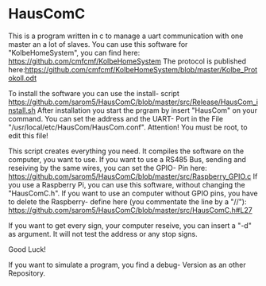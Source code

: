 # HausComC

This is a program written in c to manage a uart communication with one master an a lot of slaves. You can use this software for "KolbeHomeSystem", you can find here: https://github.com/cmfcmf/KolbeHomeSystem
The protocol is published here:https://github.com/cmfcmf/KolbeHomeSystem/blob/master/Kolbe_Protokoll.odt

To install the software you can use the install- script https://github.com/sarom5/HausComC/blob/master/src/Release/HausCom_install.sh
After installation you start the prgram by insert "HausCom" on your command.
You can set the address and the UART- Port in the File "/usr/local/etc/HausCom/HausCom.conf". Attention! You must be root, to edit this file!

This script creates everything you need. It compiles the software on the computer, you want to use.
If you want to use a RS485 Bus, sending and reseiving by the same wires, you can set the GPIO- Pin here: https://github.com/sarom5/HausComC/blob/master/src/Raspberry_GPIO.c
If you use a Raspberry Pi, you can use this software, without changing the "HausComC.h". If you want to use an computer without GPIO pins, you have to delete the Raspberry- define here (you commentate the line by a "//"): https://github.com/sarom5/HausComC/blob/master/src/HausComC.h#L27

If you want to get every sign, your computer reseive, you can insert a "-d" as argument. It will not test the address or any stop signs.

Good Luck!

If you want to simulate a program, you find a debug- Version as an other Repository.
